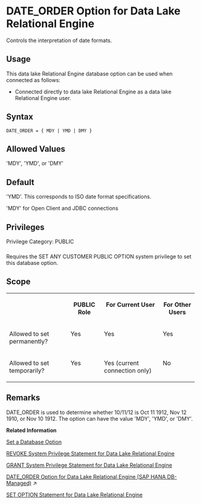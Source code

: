 <!-- loioa632876d84f21015855da65181715d7a -->

# DATE\_ORDER Option for Data Lake Relational Engine

Controls the interpretation of date formats.



<a name="loioa632876d84f21015855da65181715d7a__section_fq2_gpq_znb"/>

## Usage

This data lake Relational Engine database option can be used when connected as follows:

-   Connected directly to data lake Relational Engine as a data lake Relational Engine user.



<a name="loioa632876d84f21015855da65181715d7a__date_order_syntax1"/>

## Syntax

```
DATE_ORDER = { MDY | YMD | DMY }
```



<a name="loioa632876d84f21015855da65181715d7a__date_order_values1"/>

## Allowed Values

'MDY', 'YMD', or 'DMY'



<a name="loioa632876d84f21015855da65181715d7a__date_order_default1"/>

## Default

'YMD'. This corresponds to ISO date format specifications.

'MDY' for Open Client and JDBC connections



<a name="loioa632876d84f21015855da65181715d7a__date_order_priv1"/>

## Privileges

Privilege Category: PUBLIC



### 

Requires the SET ANY CUSTOMER PUBLIC OPTION system privilege to set this database option.



<a name="loioa632876d84f21015855da65181715d7a__date_order_scope1"/>

## Scope


<table>
<tr>
<th valign="top">

 

</th>
<th valign="top">

PUBLIC Role

</th>
<th valign="top">

For Current User

</th>
<th valign="top">

For Other Users

</th>
</tr>
<tr>
<td valign="top">

Allowed to set permanently?

</td>
<td valign="top">

Yes

</td>
<td valign="top">

Yes

</td>
<td valign="top">

Yes

</td>
</tr>
<tr>
<td valign="top">

Allowed to set temporarily?

</td>
<td valign="top">

Yes

</td>
<td valign="top">

Yes \(current connection only\)

</td>
<td valign="top">

No

</td>
</tr>
</table>



<a name="loioa632876d84f21015855da65181715d7a__date_order_remarks1"/>

## Remarks

DATE\_ORDER is used to determine whether 10/11/12 is Oct 11 1912, Nov 12 1910, or Nov 10 1912. The option can have the value 'MDY', 'YMD', or 'DMY'.

**Related Information**  


[Set a Database Option](set-a-database-option-0dcb893.md "You set options with the SET OPTION statement.")

[REVOKE System Privilege Statement for Data Lake Relational Engine](../080-sql-statements/revoke-system-privilege-statement-for-data-lake-relational-engine-a3eadda.md "Removes specific system privileges from specific users and the right to administer the privilege.")

[GRANT System Privilege Statement for Data Lake Relational Engine](../080-sql-statements/grant-system-privilege-statement-for-data-lake-relational-engine-a3dfcb0.md "Grants specific system privileges to users or roles, with or without administrative rights.")

[DATE_ORDER Option for Data Lake Relational Engine (SAP HANA DB-Managed)](https://help.sap.com/viewer/a898e08b84f21015969fa437e89860c8/2024_1_QRC/en-US/2d1730263f004bf5a3728cc25edc5ea1.html "Controls the interpretation of date formats.") :arrow_upper_right:

[SET OPTION Statement for Data Lake Relational Engine](../080-sql-statements/set-option-statement-for-data-lake-relational-engine-a625da7.md "Changes options that affect the behavior of the database and its compatibility with Transact-SQL. Setting the value of an option can change the behavior for all users or an individual user, in either a temporary or permanent scope.")

